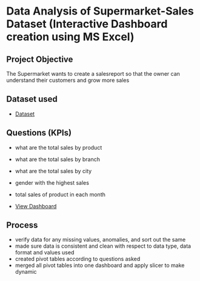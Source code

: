 # Data Analysis of Supermarket-Sales Dataset (Interactive Dashboard creation using MS Excel)
## Project Objective
The Supermarket wants to create a salesreport so that the owner can understand their customers and grow more sales

## Dataset used
- <a href= "https://github.com/Ayomide-Fatola/Data-Analysis-Dashboard/blob/main/EXCEL%20PROJECT.xlsx">Dataset</a>

## Questions (KPIs)
- what are the total sales by product
- what are the total sales by branch
- what are the total sales by city
- gender with the highest sales
- total sales of product in each month
  
- <a href= "https://github.com/Ayomide-Fatola/Data-Analysis-Dashboard/blob/main/EXCEL%20PROJECT.xlsx">View Dashboard</a>

## Process
- verify data for any missing values, anomalies, and sort out the same
- made sure data is consistent and clean with respect to data type, data format and values used
- created pivot tables according to questions asked
- merged all pivot tables into one dashboard and apply slicer to make dynamic
